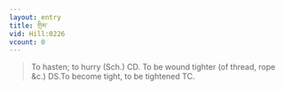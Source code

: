 ```yaml
---
layout: entry
title: གྲིམ་
vid: Hill:0226
vcount: 0
---
```

> To hasten; to hurry (Sch\.) CD\. To be wound tighter (of thread, rope &c\.) DS\.To become tight, to be tightened TC\.


